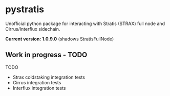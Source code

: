 # pystratis
Unofficial python package for interacting with Stratis (STRAX) full node and Cirrus/Interflux sidechain.

**Current version: 1.0.9.0** (shadows StratisFullNode)

## Work in progress - TODO


TODO
- Strax coldstaking integration tests 
- Cirrus integration tests
- Interflux integration tests
